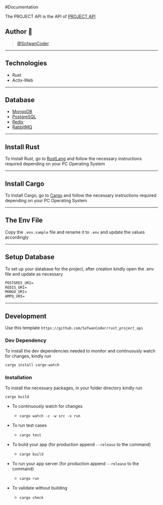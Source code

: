 #Documentation

The PROJECT API is the API of [PROJECT API](https://example.com)

## Author 🚀
> [@SofwanCoder](https://github.com/sofwancoder)

---

## Technologies

- Rust
- Actix-Web
---

## Database

- [MongoDB](https://www.mongodb.com/)
- [PostgreSQL](https://www.postgresql.org/)
- [Redis](https://redis.io/)
- [RabbitMQ](https://www.rabbitmq.com/)

---

## Install Rust

To Install Rust, go to [RustLang](https://www.rust-lang.org/) and follow the necessary instructions required depending on
your PC Operating System

---

## Install Cargo

To Install Cargo, go to [Cargo](https://doc.rust-lang.org/cargo/getting-started/installation.html) and follow the necessary instructions required depending on
your PC Operating System

---
## The Env File

Copy the `.env.sample` file and rename it to `.env` and update the values accordingly

---
## Setup Database
To set up your database for the project, after creation kindly open the .env file and update as necessary

```markdown
POSTGRES_URI=
REDIS_URI=
MONGO_URI=
AMPQ_URI=
```
---
## Development

Use this template `https://github.com/SofwanCoder/rust_project_api`

### Dev Dependency

To install the dev dependencies needed to monitor and continuously watch for changes, kindly run

```markdown
cargo install cargo-watch
```

### Installation

To install the necessary packages, in your folder directory kindly run

```markdown
cargo build
```

- To continuously watch for changes

  - ```markdown
    cargo watch -c -w src -x run
    ```
- To run test cases
  - ```markdown
    cargo test
    ```

- To build your app (for production append `--release` to the command)

  - ```markdown
    cargo build
    ```

- To run your app server (for production append `--release` to the command)

  - ```markdown
    cargo run
    ```

- To validate without building
  - ```markdown
    cargo check
    ```


